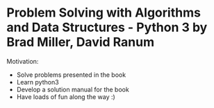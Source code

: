 Problem Solving with Algorithms and Data Structures - Python 3 by Brad Miller, David Ranum
=========================================================================================


Motivation:
- Solve problems presented in the book
- Learn python3
- Develop a solution manual for the book
- Have loads of fun along the way :)
